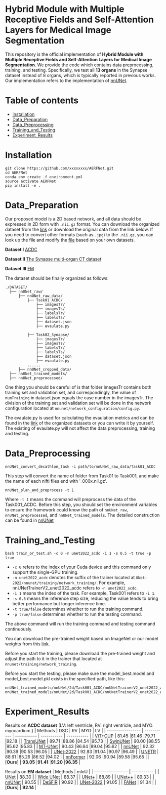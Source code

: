 # Hybrid Module with Multiple Receptive Fields and Self-Attention Layers for Medical Image Segmentation

This repository is the official implementation of **Hybrid Module with Multiple Receptive Fields and Self-Attention Layers for Medical Image Segmentation**. We provide the code which contains data preprocessing, training, and testing. Specifically,  we test all **13 organs** in the Synapse dataset instead of 8 organs, which is typically reported in previous works. Our implementation refers to the implementation of [nnUNet](https://github.com/MIC-DKFZ/nnUNet). 

# Table of contents  
- [Installation](#Installation) 
- [Data_Preparation](#Data_Preparation)
- [Data_Preprocessing](#Data_Preprocessing)
- [Training_and_Testing](#Training_and_Testing) 
- [Experiment_Results](#Experiment_Results) 
# Installation
```
git clone https://github.com/xxxxxxxx/AERFNet.git
cd AERFNet
conda env create -f environment.yml
source activate AERFNet
pip install -e .
```
# Data_Preparation
Our proposed model is a 2D based network, and all data should be expressed in 2D form with ```.nii.gz``` format. You can download the organized dataset from the [link](https://drive.google.com/drive/folders/1b4IVd9pOCFwpwoqfnVpsKZ6b3vfBNL6x?usp=sharing) or download the original data from the link below. If you need to convert other formats (such as ```.jpg```) to the ```.nii.gz```, you can look up the file and modify the [file](https://github.com/282857341/UNet-2022/blob/master/nnunet/dataset_conversion/Task120_ISIC.py) based on your own datasets.

**Dataset I**
[ACDC](https://www.creatis.insa-lyon.fr/Challenge/acdc/)

**Dataset II**
[The Synapse multi-organ CT dataset](https://www.synapse.org/#!Synapse:syn3193805/wiki/217789)

**Dataset III**
[EM](https://imagej.net/events/isbi-2012-segmentation-challenge#training-data)

The dataset should be finally organized as follows:
```
./DATASET/
  ├── nnUNet_raw/
      ├── nnUNet_raw_data/
          ├── Task01_ACDC/
              ├── imagesTr/
              ├── imagesTs/
              ├── labelsTr/
              ├── labelsTs/
              ├── dataset.json
              ├── evaulate.py

          ├── Task02_Synapse/
              ├── imagesTr/
              ├── imagesTs/
              ├── labelsTr/
              ├── labelsTs/
              ├── dataset.json
              ├── evaulate.py              
          ......
      ├── nnUNet_cropped_data/
  ├── nnUNet_trained_models/
  ├── nnUNet_preprocessed/
```
One thing you should be careful of is that folder imagesTr contains both training set and validation set, and correspondingly, the value of ```numTraining``` in dataset.json equals the case number in the imagesTr. The division of the training set and validation set will be done in the network configuration located at ```nnunet/network_configuration/config.py```.

The evaulate.py is used for calculating the evaulation metrics and can be found in the [link](https://drive.google.com/drive/folders/1b4IVd9pOCFwpwoqfnVpsKZ6b3vfBNL6x?usp=sharing) of the organized datasets or you can write it by yourself. The existing of evaulate.py will not affect the data preprocessing, training and testing.

# Data_Preprocessing
```
nnUNet_convert_decathlon_task -i path/to/nnUNet_raw_data/Task01_ACDC
```
This step will convert the name of folder from Task01 to Task001, and make the name of each nifti files end with '_000x.nii.gz'.
```
nnUNet_plan_and_preprocess -t 1
```
Where ```-t 1``` means the command will preprocess the data of the Task001_ACDC.
Before this step, you should set the environment variables to ensure the framework could know the path of ```nnUNet_raw```, ```nnUNet_preprocessed```, and ```nnUNet_trained_models```. The detailed construction can be found in [nnUNet](https://github.com/MIC-DKFZ/nnUNet/blob/master/documentation/setting_up_paths.md)

# Training_and_Testing
```
bash train_or_test.sh -c 0 -n unet2022_acdc -i 1 -s 0.5 -t true -p true 
```
- ```-c 0``` refers to the index of your Cuda device and this command only support the single-GPU training.
- ```-n unet2022_acdc``` denotes the suffix of the trainer located at ```UNet-2022/nnunet/training/network_training/```. For example, nnUNetTrainerV2_unet2022_acdc refers to ```-n unet2022_acdc```.
- ```-i 1``` means the index of the task. For example, Task001 refers to ```-i 1```.
- ```-s 0.5``` means the inference step size, reducing the value tends to bring better performance but longer inference time.
- ```-t true/false``` determines whether to run the training command.
- ```-p true/false``` determines whether to run the testing command.

The above command will run the training command and testing command continuously.

You can download the pre-trained weight based on ImageNet or our model weights from this [link](https://drive.google.com/drive/folders/1F9HnLCzWGqoC4BIQ-pDDlnWkmP9Y98Bj?usp=sharing). 

Before you start the training, please download the pre-trained weight and adjust the path to it in the trainer that located at ```nnunet/training/network_training```.

Before you start the testing, please make sure the model_best.model and model_best.model.pkl exists in the specified path, like this:
```
nnUNet_trained_models/nnUNet/2d/Task001_ACDC/nnUNetTrainerV2_unet2022_acdc/fold_0/model_best.model
nnUNet_trained_models/nnUNet/2d/Task001_ACDC/nnUNetTrainerV2_unet2022_acdc/fold_0/model_best.model.pkl
```
# Experiment_Results

Results on **ACDC dataset** (LV: left ventricle, RV: right ventricle, and MYO: myocardium.)
| Methods             | DSC       | RV       | MYO       | LV       |
| ----------------- | ----------- | ----------- | ----------- | ----------- |
| [ViT+CUP](https://arxiv.org/abs/1409.1556)              | 81.45      |81.46      |79.71      |92.18      |
| [TransUNet](https://arxiv.org/abs/1512.03385)          | 89.71      |88.86      |84.54     |95.73      |
| [SwinUNet](https://arxiv.org/abs/1512.03385)          | 90.00      |88.55      |85.62      |95.83      |
| [MT-UNet](https://arxiv.org/abs/1512.03385)         | 90.43      |86.64      |89.04      |95.62      |
| [nnUNet](https://arxiv.org/abs/1512.03385)         | 92.32      |90.39      |90.53      |96.05      |
| [UNet-2022](https://arxiv.org/abs/2003.13678)     | 92.83      |91.04      |90.97      |96.49      |
| [UNETR](https://arxiv.org/abs/2003.13678)     | 88.61      |85.29      |86.52      |94.02      |
| [nnFormer](https://arxiv.org/abs/1801.04381)       | 92.06      |90.94      |89.58      |95.65      |
| [**Ours**]  | **93.05**      |**91.41**      |**91.20**      |**96.35**      |

Results on **EM dataset**
| Methods             | mIoU       |
| ----------------- | ----------- |
| [UNet](https://arxiv.org/abs/1505.04597)              | 88.30      |
| [Wide UNet](https://arxiv.org/abs/2102.06442)          | 88.37      |
| [UNet+](https://arxiv.org/abs/1512.03385)          | 88.89      |
| [UNet++](https://arxiv.org/abs/1912.05074)         | 89.33      |
| [nnUNet](https://arxiv.org/abs/1809.10486)     | 90.55      |
| [DeSFiR](https://arxiv.org/abs/2109.05676)     | 90.92      |
| [UNet-2022](https://arxiv.org/abs/2210.15566)       | 91.05      |
| [FANet](https://arxiv.org/abs/2103.17235)  | 91.34      |
| [**Ours**]  | **92.14**      |

